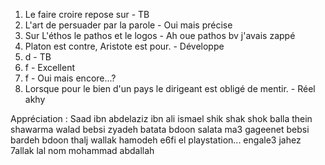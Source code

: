 1. Le faire croire repose sur - TB
2. L'art de persuader par la parole - Oui mais précise
3. Sur L'éthos le pathos et le logos - Ah oue pathos bv j'avais zappé
4. Platon est contre, Aristote est pour. - Développe
5. d - TB
6. f - Excellent
7. f - Oui mais encore...?
8. Lorsque pour le bien d'un pays le dirigeant est obligé de mentir. - Réel akhy

Appréciation : Saad ibn abdelaziz ibn ali ismael shik shak shok balla thein shawarma walad bebsi zyadeh batata bdoon salata ma3 gageenet bebsi bardeh bdoon thalj wallak hamodeh e6fi el playstation... engale3 jahez 7allak lal nom mohammad abdallah
